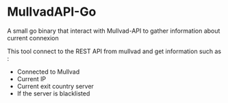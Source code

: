# MullvadAPI-Go
A small go binary that interact with Mullvad-API to gather information about current connexion

This tool connect to the REST API from mullvad and get information such as :

- Connected to Mullvad
- Current IP 
- Current exit country server
- If the server is blacklisted

